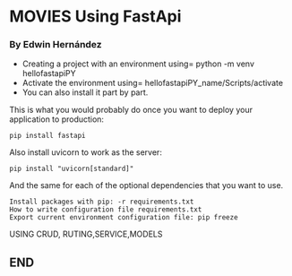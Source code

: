 # MOVIES Using FastApi 
### By Edwin Hernández
- Creating a project with an environment using= 
		python -m venv hellofastapiPY
- Activate the environment using= 
		hellofastapiPY_name/Scripts/activate
- You can also install it part by part.

This is what you would probably do once you want to deploy your application to production:

	pip install fastapi

Also install uvicorn to work as the server:

	pip install "uvicorn[standard]"

And the same for each of the optional dependencies that you want to use.

    Install packages with pip: -r requirements.txt
    How to write configuration file requirements.txt
    Export current environment configuration file: pip freeze

USING CRUD, RUTING,SERVICE,MODELS

## END
